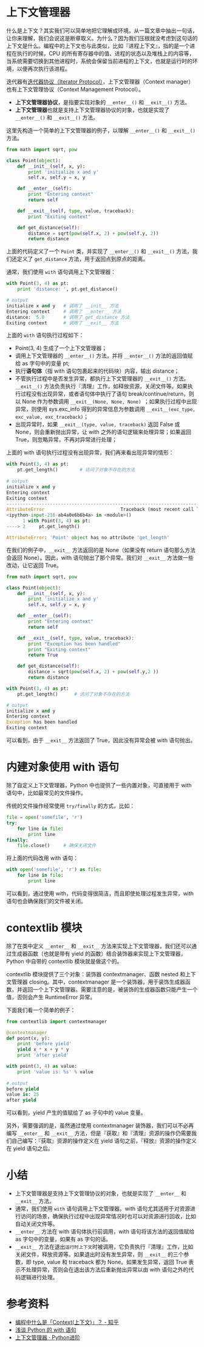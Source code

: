 # 上下文管理器

什么是上下文？其实我们可以简单地把它理解成环境。从一篇文章中抽出一句话，让你来理解，我们会说这是断章取义。为什么？因为我们压根就没考虑到这句话的上下文是什么。编程中的上下文也与此类似，比如『进程上下文』，指的是一个进程在执行的时候，CPU 的所有寄存器中的值、进程的状态以及堆栈上的内容等，当系统需要切换到其他进程时，系统会保留当前进程的上下文，也就是运行时的环境，以便再次执行该进程。

迭代器有[迭代器协议（Iterator Protocol）](./iterator.md)，上下文管理器（Context manager）也有上下文管理协议（Context Management Protocol）。

 - **上下文管理器协议**，是指要实现对象的 `__enter__()` 和 `__exit__()` 方法。
 - **上下文管理器**也就是支持上下文管理器协议的对象，也就是实现了 `__enter__()` 和 `__exit__()` 方法。

这里先构造一个简单的上下文管理器的例子，以理解 `__enter__()` 和 `__exit__()` 方法。

```python
from math import sqrt, pow

class Point(object):
    def __init__(self, x, y):
        print 'initialize x and y'
        self.x, self.y = x, y

    def __enter__(self):
        print "Entering context"
        return self

    def __exit__(self, type, value, traceback):
        print "Exiting context"

    def get_distance(self):
        distance = sqrt(pow(self.x, 2) + pow(self.y, 2))
        return distance
```

上面的代码定义了一个 `Point` 类，并实现了 `__enter__()` 和 `__exit__()` 方法，我们还定义了 `get_distance` 方法，用于返回点到原点的距离。

通常，我们使用 `with` 语句调用上下文管理器：

```python
with Point(3, 4) as pt:
    print 'distance: ', pt.get_distance()

# output
initialize x and y   # 调用了 __init__ 方法
Entering context     # 调用了 __enter__ 方法
distance:  5.0       # 调用了 get_distance 方法
Exiting context      # 调用了 __exit__ 方法
```

上面的 `with` 语句执行过程如下：

- Point(3, 4) 生成了一个上下文管理器；
- 调用上下文管理器的 `__enter__()` 方法，并将 `__enter__()` 方法的返回值赋给 as 字句中的变量 pt;
- 执行**语句体**（指 with 语句包裹起来的代码块）内容，输出 distance；
- 不管执行过程中是否发生异常，都执行上下文管理器的 `__exit__()` 方法。`__exit__()` 方法负责执行『清理』工作，如释放资源，关闭文件等。如果执行过程没有出现异常，或者语句体中执行了语句 break/continue/return，则以 None 作为参数调用 `__exit__(None, None, None) `；如果执行过程中出现异常，则使用 sys.exc_info 得到的异常信息为参数调用 `__exit__(exc_type, exc_value, exc_traceback)`；
- 出现异常时，如果 `__exit__(type, value, traceback)` 返回 False 或 None，则会重新抛出异常，让 with 之外的语句逻辑来处理异常；如果返回 True，则忽略异常，不再对异常进行处理；

上面的 with 语句执行过程没有出现异常，我们再来看出现异常的情形：

```python
with Point(3, 4) as pt:
    pt.get_length()        # 访问了对象不存在的方法
    
# output
initialize x and y
Entering context
Exiting context
---------------------------------------------------------------------------
AttributeError                            Traceback (most recent call last)
<ipython-input-216-ab4a0e6b6b4a> in <module>()
      1 with Point(3, 4) as pt:
----> 2     pt.get_length()

AttributeError: 'Point' object has no attribute 'get_length'
```

在我们的例子中，`__exit__` 方法返回的是 None（如果没有 return 语句那么方法会返回 None）。因此，with 语句抛出了那个异常。我们对 `__exit__` 方法做一些改动，让它返回 True。

```python
from math import sqrt, pow

class Point(object):
    def __init__(self, x, y):
        print 'initialize x and y'
        self.x, self.y = x, y

    def __enter__(self):
        print "Entering context"
        return self

    def __exit__(self, type, value, traceback):
        print "Exception has been handled"
        print "Exiting context"
        return True

    def get_distance(self):
        distance = sqrt(pow(self.x, 2) + pow(self.y,2 ))
        return distance

with Point(3, 4) as pt:
    pt.get_length()      # 访问了对象不存在的方法

# output
initialize x and y
Entering context
Exception has been handled
Exiting context
```

可以看到，由于 `__exit__` 方法返回了 True，因此没有异常会被 with 语句抛出。

# 内建对象使用 with 语句

除了自定义上下文管理器，Python 中也提供了一些内置对象，可直接用于 with 语句中，比如最常见的文件操作。

传统的文件操作经常使用 `try/finally` 的方式，比如：

```python
file = open('somefile', 'r')
try:
    for line in file:
        print line
finally:
    file.close()     # 确保关闭文件
```

将上面的代码改用 with 语句：

```python
with open('somefile', 'r') as file:
    for line in file:
        print line
```

可以看到，通过使用 with，代码变得很简洁，而且即使处理过程发生异常，with 语句也会确保我们的文件被关闭。

# contextlib 模块

除了在类中定义 `__enter__` 和 `__exit__` 方法来实现上下文管理器，我们还可以通过生成器函数（也就是带有 yield 的函数）结合装饰器来实现上下文管理器，Python 中自带的 contextlib 模块就是做这个的。

contextlib 模块提供了三个对象：装饰器 contextmanager、函数 nested 和上下文管理器 closing。其中，contextmanager 是一个装饰器，用于装饰生成器函数，并返回一个上下文管理器。需要注意的是，被装饰的生成器函数只能产生一个值，否则会产生 RuntimeError 异常。

下面我们看一个简单的例子：

```python
from contextlib import contextmanager

@contextmanager
def point(x, y):
    print 'before yield'
    yield x * x + y * y
    print 'after yield'

with point(3, 4) as value:
    print 'value is: %s' % value
    
# output
before yield
value is: 25
after yield
```

可以看到，yield 产生的值赋给了 as 子句中的 value 变量。

另外，需要强调的是，虽然通过使用 contextmanager 装饰器，我们可以不必再编写 `__enter__` 和 `__exit__` 方法，但是『获取』和『清理』资源的操作仍需要我们自己编写：『获取』资源的操作定义在 yield 语句之前，『释放』资源的操作定义在 yield 语句之后。

# 小结

- 上下文管理器是支持上下文管理协议的对象，也就是实现了 `__enter__` 和 `__exit__` 方法。
- 通常，我们使用 `with` 语句调用上下文管理器。with 语句尤其适用于对资源进行访问的场景，确保执行过程中出现异常情况时也可以对资源进行回收，比如自动关闭文件等。
- `__enter__` 方法在 with 语句体执行前调用，with 语句将该方法的返回值赋给 as 字句中的变量，如果有 as 字句的话。
- `__exit__` 方法在退出`运行时上下文`时被调用，它负责执行『清理』工作，比如关闭文件，释放资源等。如果退出时没有发生异常，则 `__exit__` 的三个参数，即 type, value 和 traceback 都为 None。如果发生异常，返回 True 表示不处理异常，否则会在退出该方法后重新抛出异常以由 with 语句之外的代码逻辑进行处理。

# 参考资料

- [编程中什么是「Context(上下文)」？ - 知乎](https://www.zhihu.com/question/26387327)
- [浅谈 Python 的 with 语句](https://www.ibm.com/developerworks/cn/opensource/os-cn-pythonwith/)
- [上下文管理器 · Python进阶](https://eastlakeside.gitbooks.io/interpy-zh/content/context_managers/)


